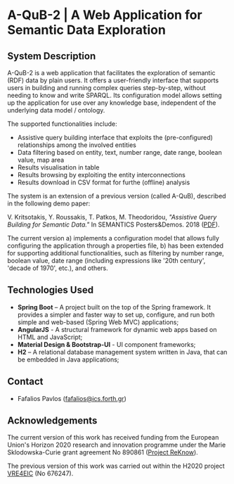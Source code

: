 # A-QuB-2 | A Web Application for Semantic Data Exploration

## System Description ##

A-QuB-2 is a web application that facilitates the exploration of semantic (RDF) data by plain users. It offers a user-friendly interface that supports users in building and running complex queries step-by-step, without needing to know and write SPARQL. Its configuration model allows setting up the application for use over any knowledge base, independent of the underlying data model / ontology. 

The supported functionalities include:
* Assistive query building interface that exploits the (pre-configured) relationships among the involved entities
* Data filtering based on entity, text, number range, date range, boolean value, map area 
* Results visualisation in table
* Results browsing by exploiting the entity interconnections
* Results download in CSV format for furthe (offline) analysis

The system is an extension of a previous version (called A-QuB), described in the following demo paper:

V. Kritsotakis, Y. Roussakis, T. Patkos, M. Theodoridou, *"Assistive Query Building for Semantic Data."* In SEMANTICS Posters&Demos. 2018 ([PDF](https://ceur-ws.org/Vol-2198/paper_107.pdf)).

The current version a) implements a configuration model that allows fully configuring the application through a properties file, b) has been extended for supporting additional functionalities, such as filtering  by number range, boolean value, date range (including expressions like '20th century', 'decade of 1970', etc.), and others.

## Technologies Used

- **Spring Boot** – A project built on the top of the Spring framework. It provides a simpler and faster way to set up, configure, and run both simple and web-based (Spring Web MVC) applications;
- **AngularJS** - A structural framework for dynamic web apps based on HTML and JavaScript;
- **Material Design & Bootstrap-UI** - UI component frameworks;
- **H2** – A relational database management system written in Java, that can be embedded in Java applications;

## Contact ##

- Fafalios Pavlos (<fafalios@ics.forth.gr>)


## Acknowledgements ##

The current version of this work has received funding from the European Union's Horizon 2020 research and innovation programme under the Marie Sklodowska-Curie grant agreement No 890861 ([Project ReKnow](https://reknow.ics.forth.gr/)).

The previous version of this work was carried out within the H2020 project [VRE4EIC](https://cordis.europa.eu/project/id/676247) (No 676247). 
